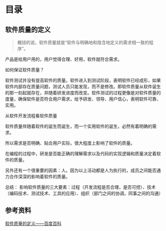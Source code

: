 # 目录

## 软件质量的定义

>概括的说，软件质量就是“软件与明确地和隐含地定义的需求相一致的程序”。

产品是给用户用的，用户觉得合理、好用，软件就符合需求。

如何保证软件质量？

软件测试并没有提高软件的质量。软件进入到测试阶段，表明软件已经成形，如果软件内部存在质量问题，测试人员只能发现，而不是修改。即软件质量从软件诞生的那一刻起就存在，并随着研发进度而改变。软件测试的过程更像是对软件质量的度量，确保软件是否符合用户需求，给予研发、领导、用户信心，表明软件可靠、实用。

从软件开发流程看软件质量

软件质量伴随着软件的诞生而诞生，而一个实用软件的诞生，必然有着明确的需求。

所以需求是否明确、贴合用户实际，很大程度上影响了软件的质量。

在编程的过程中，研发是否能正确的理解需求以及代码的实现逻辑和质量决定着软件的质量。

另外还有一个很重要的因素：人。因为以上活动都是人为执行的，成员之间能否通力合作深深的影响着软件的质量。

总结：
影响软件质量的三大要素：过程（开发流程是否合理，是否可控）、技术（编码技术、测试技术、工具的应用）、组织（部门之间的协调，同事之间的沟通）

## 参考资料

[软件质量的定义——百度百科](https://baike.baidu.com/item/%E8%BD%AF%E4%BB%B6%E8%B4%A8%E9%87%8F/707685)
